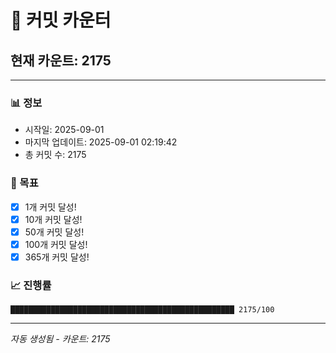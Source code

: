 # 🔢 커밋 카운터

## 현재 카운트: 2175

---

### 📊 정보
- 시작일: 2025-09-01
- 마지막 업데이트: 2025-09-01 02:19:42
- 총 커밋 수: 2175

### 🎯 목표
- [x] 1개 커밋 달성!
- [x] 10개 커밋 달성!
- [x] 50개 커밋 달성!
- [x] 100개 커밋 달성!
- [x] 365개 커밋 달성!

### 📈 진행률
```
██████████████████████████████████████████████████ 2175/100
```

---
*자동 생성됨 - 카운트: 2175*
